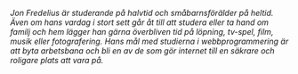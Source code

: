 *Jon Fredelius är studerande på halvtid och småbarnsförälder på heltid. Även om hans vardag i stort sett går åt till att studera eller ta hand om familj och hem lägger han gärna överbliven tid på löpning, tv-spel, film, musik eller fotografering. Hans mål med studierna i webbprogrammering är att byta arbetsbana och bli en av de som gör internet till en säkrare och roligare plats att vara på.*